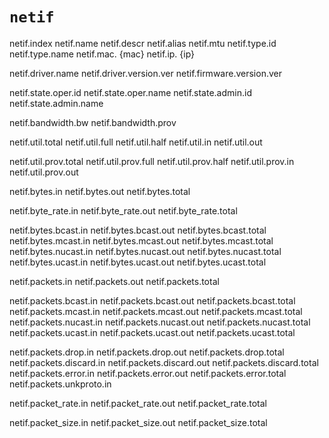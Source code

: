 # `netif`

netif.index
netif.name
netif.descr
netif.alias
netif.mtu
netif.type.id
netif.type.name
netif.mac. {mac}
netif.ip. {ip}

netif.driver.name
netif.driver.version.ver
netif.firmware.version.ver

netif.state.oper.id
netif.state.oper.name
netif.state.admin.id
netif.state.admin.name

netif.bandwidth.bw
netif.bandwidth.prov

netif.util.total
netif.util.full
netif.util.half
netif.util.in
netif.util.out

netif.util.prov.total
netif.util.prov.full
netif.util.prov.half
netif.util.prov.in
netif.util.prov.out

netif.bytes.in
netif.bytes.out
netif.bytes.total

netif.byte_rate.in
netif.byte_rate.out
netif.byte_rate.total

netif.bytes.bcast.in
netif.bytes.bcast.out
netif.bytes.bcast.total
netif.bytes.mcast.in
netif.bytes.mcast.out
netif.bytes.mcast.total
netif.bytes.nucast.in
netif.bytes.nucast.out
netif.bytes.nucast.total
netif.bytes.ucast.in
netif.bytes.ucast.out
netif.bytes.ucast.total

netif.packets.in
netif.packets.out
netif.packets.total

netif.packets.bcast.in
netif.packets.bcast.out
netif.packets.bcast.total
netif.packets.mcast.in
netif.packets.mcast.out
netif.packets.mcast.total
netif.packets.nucast.in
netif.packets.nucast.out
netif.packets.nucast.total
netif.packets.ucast.in
netif.packets.ucast.out
netif.packets.ucast.total

netif.packets.drop.in
netif.packets.drop.out
netif.packets.drop.total
netif.packets.discard.in
netif.packets.discard.out
netif.packets.discard.total
netif.packets.error.in
netif.packets.error.out
netif.packets.error.total
netif.packets.unkproto.in

netif.packet_rate.in
netif.packet_rate.out
netif.packet_rate.total

netif.packet_size.in
netif.packet_size.out
netif.packet_size.total


